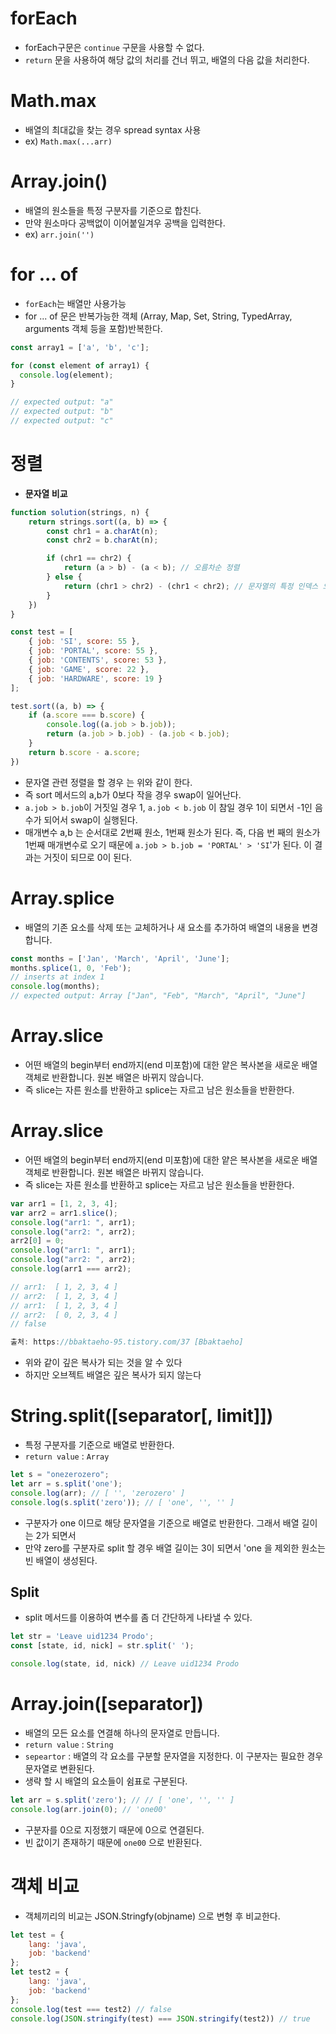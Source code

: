 # forEach

- forEach구문은 `continue` 구문을 사용할 수 없다.
- `return` 문을 사용하여 해당 값의 처리를 건너 뛰고, 배열의 다음 값을 처리한다.

# Math.max

- 배열의 최대값을 찾는 경우 spread syntax 사용
- ex) `Math.max(...arr)`

# Array.join()

- 배열의 원소들을 특정 구분자를 기준으로 합친다.
- 만약 원소마다 공백없이 이어붙일겨우 공백을 입력한다.
- ex) `arr.join('')`

# for ... of

- `forEach`는 배열만 사용가능
- for ... of 문은 반복가능한 객체 (Array, Map, Set, String, TypedArray, arguments 객체 등을 포함)반복한다.

```jsx
const array1 = ['a', 'b', 'c'];

for (const element of array1) {
  console.log(element);
}

// expected output: "a"
// expected output: "b"
// expected output: "c"
```

# 정렬

- **문자열 비교**

```jsx
function solution(strings, n) {
    return strings.sort((a, b) => {
        const chr1 = a.charAt(n);
        const chr2 = b.charAt(n);

        if (chr1 == chr2) {
            return (a > b) - (a < b); // 오름차순 정렬
        } else {
            return (chr1 > chr2) - (chr1 < chr2); // 문자열의 특정 인덱스 오름차순
        }
    })
}
```

```jsx
const test = [
    { job: 'SI', score: 55 },
    { job: 'PORTAL', score: 55 },
    { job: 'CONTENTS', score: 53 },
    { job: 'GAME', score: 22 },
    { job: 'HARDWARE', score: 19 }
];

test.sort((a, b) => {
    if (a.score === b.score) {
        console.log((a.job > b.job));
        return (a.job > b.job) - (a.job < b.job);
    }
    return b.score - a.score;
})
```

- 문자열 관련 정렬을 할 경우 는 위와 같이 한다.
- 즉 sort 메서드의 a,b가 0보다 작을 경우 swap이 일어난다.
- `a.job > b.job`이 거짓일 경우 1, `a.job < b.job` 이 참일 경우 1이 되면서 -1인 음수가 되어서 swap이 실행된다.
- 매개변수 a,b 는 순서대로 2번째 원소, 1번째 원소가 된다. 즉, 다음 번 째의 원소가 1번째 매개변수로 오기 때문에 `a.job > b.job = 'PORTAL' > 'SI`'가 된다.  이 결과는 거짓이 되므로 0이 된다.

# Array.splice

- 배열의 기존 요소를 삭제 또는 교체하거나 새 요소를 추가하여 배열의 내용을 변경합니다.

```jsx
const months = ['Jan', 'March', 'April', 'June'];
months.splice(1, 0, 'Feb');
// inserts at index 1
console.log(months);
// expected output: Array ["Jan", "Feb", "March", "April", "June"]
```

# Array.slice

- 어떤 배열의 begin부터 end까지(end 미포함)에 대한 얕은 복사본을 새로운 배열 객체로 반환합니다. 원본 배열은 바뀌지 않습니다.
- 즉 slice는 자른 원소를 반환하고 splice는 자르고 남은 원소들을 반환한다.

# Array.slice

- 어떤 배열의 begin부터 end까지(end 미포함)에 대한 얕은 복사본을 새로운 배열 객체로 반환합니다. 원본 배열은 바뀌지 않습니다.
- 즉 slice는 자른 원소를 반환하고 splice는 자르고 남은 원소들을 반환한다.

```jsx
var arr1 = [1, 2, 3, 4]; 
var arr2 = arr1.slice(); 
console.log("arr1: ", arr1); 
console.log("arr2: ", arr2); 
arr2[0] = 0; 
console.log("arr1: ", arr1); 
console.log("arr2: ", arr2); 
console.log(arr1 === arr2);

// arr1:  [ 1, 2, 3, 4 ]
// arr2:  [ 1, 2, 3, 4 ]
// arr1:  [ 1, 2, 3, 4 ]
// arr2:  [ 0, 2, 3, 4 ]
// false

출처: https://bbaktaeho-95.tistory.com/37 [Bbaktaeho]
```

- 위와 같이 깊은 복사가 되는 것을 알 수 있다
- 하지만 오브젝트 배열은 깊은 복사가 되지 않는다

# String.split([separator[, limit]])

- 특정 구분자를 기준으로 배열로 반환한다.
- `return value` : `Array`

```jsx
let s = "onezerozero";
let arr = s.split('one');
console.log(arr); // [ '', 'zerozero' ]
console.log(s.split('zero')); // [ 'one', '', '' ]
```

- 구분자가 one 이므로 해당 문자열을 기준으로 배열로 반환한다. 그래서 배열 길이는 2가 되면서
- 만약 zero를 구분자로 split 할 경우 배열 길이는 3이 되면서 'one 을 제외한 원소는 빈 배열이 생성된다.

## Split

- split 메서드를 이용하여 변수를 좀 더 간단하게 나타낼 수 있다.

```jsx
let str = 'Leave uid1234 Prodo';
const [state, id, nick] = str.split(' ');

console.log(state, id, nick) // Leave uid1234 Prodo
```

# Array.join([separator])

- 배열의 모든 요소를 연결해 하나의 문자열로 만듭니다.
- `return value` : `String`
- `sepeartor` : 배열의 각 요소를 구분할 문자열을 지정한다. 이 구분자는 필요한 경우 문자열로 변환된다.
- 생략 할 시 배열의 요소들이 쉼표로 구분된다.

```jsx
let arr = s.split('zero'); // // [ 'one', '', '' ]
console.log(arr.join(0); // 'one00'
```

- 구분자를 0으로 지정했기 때문에 0으로 연결된다.
- 빈 값이기 존재하기 때문에 `one00` 으로 반환된다.

# 객체 비교

- 객체끼리의 비교는 JSON.Stringfy(objname) 으로 변형 후 비교한다.

```jsx
let test = {
    lang: 'java',
    job: 'backend'
};
let test2 = {
    lang: 'java',
    job: 'backend'
};
console.log(test === test2) // false
console.log(JSON.stringify(test) === JSON.stringify(test2)) // true
```